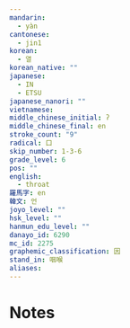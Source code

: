 ```yaml
---
mandarin:
  - yàn
cantonese:
  - jin1
korean:
  - 열
korean_native: ""
japanese:
  - IN
  - ETSU
japanese_nanori: ""
vietnamese:
middle_chinese_initial: ʔ
middle_chinese_final: en
stroke_count: "9"
radical: 口
skip_number: 1-3-6
grade_level: 6
pos: ""
english:
  - throat
羅馬字: en
韓文: 언
joyo_level: ""
hsk_level: ""
hanmun_edu_level: ""
danayo_id: 6290
mc_id: 2275
graphemic_classification: 因
stand_in: 咽喉
aliases:
---
```


# Notes
